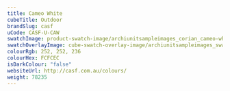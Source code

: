 ```yaml
---
title: Cameo White
cubeTitle: Outdoor
brandSlug: casf
uCode: CASF-U-CAW
swatchImage: product-swatch-image/archiunitsampleimages_corian_cameo-white.jpg
swatchOverlayImage: cube-swatch-overlay-image/archiunitsampleimages_swatch-overlay_corian.png
colourRgb: 252, 252, 236
colourHex: FCFCEC
isDarkColour: "false"
websiteUrl: http://casf.com.au/colours/
weight: 78235
---
```

